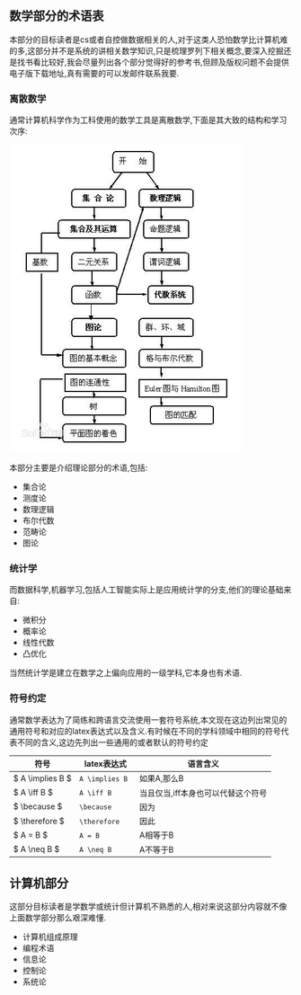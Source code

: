 ## 数学部分的术语表

本部分的目标读者是cs或者自控做数据相关的人,对于这类人恐怕数学比计算机难的多,这部分并不是系统的讲相关数学知识,只是梳理罗列下相关概念,要深入挖掘还是找书看比较好,我会尽量列出各个部分觉得好的参考书,但顾及版权问题不会提供电子版下载地址,真有需要的可以发邮件联系我要.

### 离散数学

通常计算机科学作为工科使用的数学工具是离散数学,下面是其大致的结构和学习次序:

![离散数学](source/离散数学.jpg)

本部分主要是介绍理论部分的术语,包括:

+ 集合论
+ 测度论
+ 数理逻辑
+ 布尔代数
+ 范畴论
+ 图论

### 统计学

而数据科学,机器学习,包括人工智能实际上是应用统计学的分支,他们的理论基础来自:

+ 微积分
+ 概率论
+ 线性代数
+ 凸优化

当然统计学是建立在数学之上偏向应用的一级学科,它本身也有术语.

### 符号约定

通常数学表达为了简练和跨语言交流使用一套符号系统,本文现在这边列出常见的通用符号和对应的latex表达式以及含义.有时候在不同的学科领域中相同的符号代表不同的含义,这边先列出一些通用的或者默认的符号约定


符号|latex表达式|语言含义
---|---|---
$ A \implies B $|`A \implies B `|如果A,那么B
$ A \iff B $ |`A \iff B`|当且仅当,iff本身也可以代替这个符号
$ \because $|`\because`|因为
$ \therefore $|`\therefore`|因此
$ A = B $|`A = B`|A相等于B
$ A \neq B $|`A \neq B`|A不等于B


## 计算机部分

这部分目标读者是学数学或统计但计算机不熟悉的人,相对来说这部分内容就不像上面数学部分那么艰深难懂.

+ 计算机组成原理
+ 编程术语
+ 信息论
+ 控制论
+ 系统论
